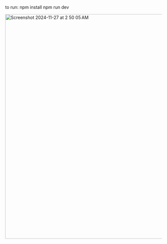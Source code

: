to run:
npm install
npm run dev

<img width="720" alt="Screenshot 2024-11-27 at 2 50 05 AM" src="https://github.com/user-attachments/assets/3e6e1e9d-b9fb-4d42-84d7-8cfe00d9750d">

